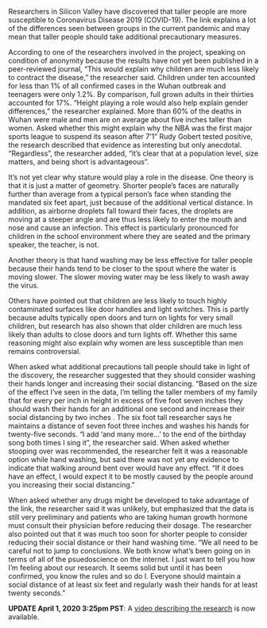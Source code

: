 Researchers in Silicon Valley have discovered that taller people are more susceptible to Coronavirus Disease 2019 (COVID-19). The link explains a lot of the differences seen between groups in the current pandemic and may mean that taller people should take additional precautionary measures. 

According to one of the researchers involved in the project, speaking on condition of anonymity because the results have not yet been published in a peer-reviewed journal, “This would explain why children are much less likely to contract the disease,” the researcher said. Children under ten accounted for less than 1% of all confirmed cases in the Wuhan outbreak and teenagers were only 1.2%. By comparison, full grown adults in their thirties accounted for 17%. “Height playing a role would also help explain gender differences,” the researcher explained. More than 60% of the deaths in Wuhan were male and men are on average about five inches taller than women. Asked whether this might explain why the NBA was the first major sports league to suspend its season after 7’1” Rudy Gobert tested positive, the research described that evidence as interesting but only anecdotal. “Regardless”, the researcher added, “it’s clear that at a population level, size matters, and being short is advantageous”.

It’s not yet clear why stature would play a role in the disease. One theory is that it is just a matter of geometry. Shorter people’s faces are naturally further than average from a typical person’s face when standing the mandated six feet apart, just because of the additional vertical distance. In addition, as airborne droplets fall toward their faces, the droplets are moving at a steeper angle and are thus less likely to enter the mouth and nose and cause an infection. This effect is particularly pronounced for children in the school environment where they are seated and the primary speaker, the teacher, is not.

Another theory is that hand washing may be less effective for taller people because their hands tend to be closer to the spout where the water is moving slower. The slower moving water may be less likely to wash away the virus. 

Others have pointed out that children are less likely to touch highly contaminated surfaces like door handles and light switches. This is partly because adults typically open doors and turn on lights for very small children, but research has also shown that older children are much less likely than adults to close doors and turn lights off. Whether this same reasoning might also explain why women are less susceptible than men remains controversial.

When asked what additional precautions tall people should take in light of the discovery, the researcher suggested that they should consider washing their hands longer and increasing their social distancing. “Based on the size of the effect I’ve seen in the data, I’m telling the taller members of my family that for every per inch in height in excess of five foot seven inches they should wash their hands for an additional one second and increase their social distancing by two inches . The six foot tall researcher says he maintains a distance of seven foot three inches and washes his hands for twenty-five seconds. “I add ‘and many more…’ to the end of the birthday song both times I sing it”, the researcher said. When asked whether stooping over was recommended, the researcher felt it was a reasonable option while hand washing, but said there was not yet any evidence to indicate that walking around bent over would have any effect. “If it does have an effect, I would expect it to be mostly caused by the people around you increasing their social distancing.”

When asked whether any drugs might be developed to take advantage of the link, the researcher said it was unlikely, but emphasized that the data is still very preliminary and patients who are taking human growth hormone must consult their physician before reducing their dosage. The researcher also pointed out that it was much too soon for shorter people to consider reducing their social distance or their hand washing time. “We all need to be careful not to jump to conclusions. We both know what’s been going on in terms of all of the psuedoscience on the internet. I just want to tell you how I’m feeling about our research. It seems solid but until it has been confirmed, you know the rules and so do I. Everyone should maintain a social distance of at least six feet and regularly wash their hands for at least twenty seconds.”

**UPDATE April 1, 2020 3:25pm PST**: A [video describing the research](https://www.youtube.com/watch?v=dQw4w9WgXcQ) is now available.
